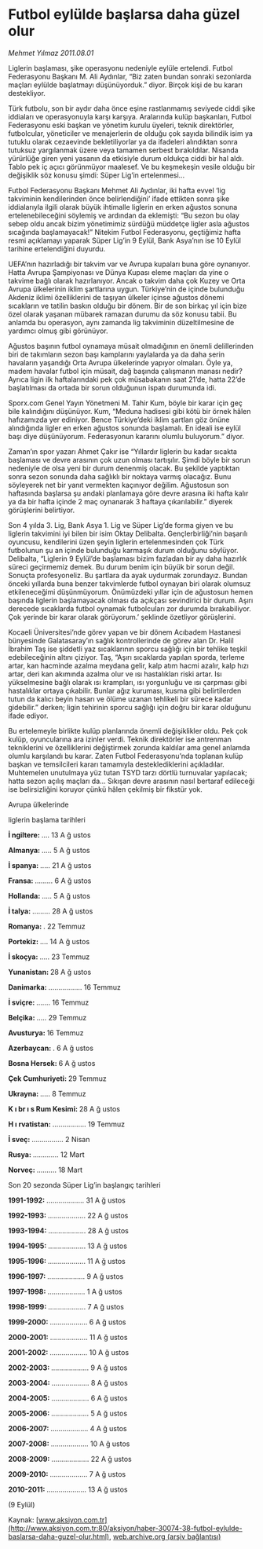 # Futbol eylülde başlarsa daha güzel olur

*Mehmet Yılmaz 2011.08.01*

<font class="agenda2NewsSpot">
 <span lang="EN-GB">
  Liglerin başlaması, şike operasyonu nedeniyle eylüle ertelendi. Futbol Federasyonu Başkanı
 </span>
 <span>
  M. Ali Aydınlar, “Biz zaten bundan sonraki sezonlarda maçları eylülde başlatmayı düşünüyorduk.” diyor. Birçok kişi de bu kararı destekliyor.
 </span>
</font>
<font class="newsDetail">
 <p>
  <p class="BasicParagraph">
   <span>
    Türk futbolu, son bir aydır daha önce eşine rastlanmamış seviyede ciddi şike iddiaları ve operasyonuyla karşı karşıya. Aralarında kulüp başkanları, Futbol Federasyonu eski başkan ve yönetim kurulu üyeleri, teknik direktörler, futbolcular, yöneticiler ve menajerlerin de olduğu çok sayıda bilindik isim ya tutuklu olarak cezaevinde bekletiliyorlar ya da ifadeleri alındıktan sonra tutuksuz yargılanmak üzere veya tamamen serbest bırakıldılar. Nisanda yürürlüğe giren yeni yasanın da etkisiyle durum oldukça ciddi bir hal aldı. Tablo pek iç açıcı görünmüyor maalesef. Ve bu keşmekeşin vesile olduğu bir değişiklik söz konusu şimdi: Süper Lig’in ertelenmesi…
   </span>
  </p>
  <p class="2011yenimetin">
   <span>
    Futbol Federasyonu Başkanı Mehmet Ali Aydınlar, iki hafta evvel ‘lig takviminin kendilerinden önce belirlendiğini’ ifade ettikten sonra şike iddialarıyla ilgili olarak büyük ihtimalle liglerin en erken ağustos sonuna ertelenebileceğini söylemiş ve ardından da eklemişti: “Bu sezon bu olay sebep oldu ancak bizim yönetimimiz sürdüğü müddetçe ligler asla ağustos sıcağında başlamayacak!” Nitekim Futbol Federasyonu, geçtiğimiz hafta resmi açıklamayı yaparak Süper Lig’in 9 Eylül, Bank Asya’nın ise 10 Eylül tarihine ertelendiğini duyurdu.
   </span>
  </p>
  <p class="2011yenimetin">
   <span>
    UEFA’nın hazırladığı bir takvim var ve Avrupa kupaları buna göre oynanıyor. Hatta Avrupa Şampiyonası ve Dünya Kupası eleme maçları da yine o takvime bağlı olarak hazırlanıyor. Ancak o takvim daha çok Kuzey ve Orta Avrupa ülkelerinin iklim şartlarına uygun. Türkiye’nin de içinde bulunduğu Akdeniz iklimi özelliklerini de taşıyan ülkeler içinse ağustos dönemi sıcakların ve tatilin baskın olduğu bir dönem. Bir de son birkaç yıl için bize özel olarak yaşanan mübarek ramazan durumu da söz konusu tabii. Bu anlamda bu operasyon, aynı zamanda lig takviminin düzeltilmesine de yardımcı olmuş gibi görünüyor.
   </span>
  </p>
  <p class="2011yenimetin">
   <span>
    Ağustos başının futbol oynamaya müsait olmadığının en önemli delillerinden biri de takımların sezon başı kamplarını yaylalarda ya da daha serin havaların yaşandığı Orta Avrupa ülkelerinde yapıyor olmaları. Öyle ya, madem havalar futbol için müsait, dağ başında çalışmanın manası nedir? Ayrıca ligin ilk haftalarındaki pek çok müsabakanın saat 21’de, hatta 22’de başlatılması da ortada bir sorun olduğunun ispatı durumunda idi.
   </span>
  </p>
  <p class="2011yenimetin">
   <span>
    Sporx.com Genel Yayın Yönetmeni M. Tahir Kum, böyle bir karar için geç bile kalındığını düşünüyor. Kum, “Meduna hadisesi gibi kötü bir örnek hâlen hafızamızda yer ediniyor. Bence Türkiye’deki iklim şartları göz önüne alındığında ligler en erken ağustos sonunda başlamalı. En ideali ise eylül başı diye düşünüyorum. Federasyonun kararını olumlu buluyorum.” diyor.
   </span>
  </p>
  <p class="2011yenimetin">
   <span>
    Zaman’ın spor yazarı Ahmet Çakır ise “Yıllardır liglerin bu kadar sıcakta başlaması ve devre arasının çok uzun olması tartışılır. Şimdi böyle bir sorun nedeniyle de olsa yeni bir durum denenmiş olacak. Bu şekilde yaptıktan sonra sezon sonunda daha sağlıklı bir noktaya varmış olacağız. Bunu söyleyerek net bir yanıt vermekten kaçınıyor değilim. Ağustosun son haftasında başlarsa şu andaki planlamaya göre devre arasına iki hafta kalır ya da bir hafta içinde 2 maç oynanarak 3 haftaya çıkarılabilir.” diyerek görüşlerini belirtiyor.
   </span>
  </p>
  <p class="2011yenimetin">
   <span>
    Son 4 yılda 3. Lig, Bank Asya 1. Lig ve Süper Lig’de forma giyen ve bu liglerin takvimini iyi bilen bir isim Oktay Delibalta. Gençlerbirliği’nin başarılı oyuncusu, kendilerini üzen şeyin liglerin ertelenmesinden çok Türk futbolunun şu an içinde bulunduğu karmaşık durum olduğunu söylüyor. Delibalta, “Liglerin 9 Eylül’de başlaması bizim fazladan bir ay daha hazırlık süreci geçirmemiz demek. Bu durum benim için büyük bir sorun değil. Sonuçta profesyoneliz. Bu şartlara da ayak uydurmak zorundayız. Bundan önceki yıllarda buna benzer takvimlerde futbol oynayan biri olarak olumsuz etkileneceğimi düşünmüyorum. Önümüzdeki yıllar için de ağustosun hemen başında liglerin başlamayacak olması da açıkçası sevindirici bir durum. Aşırı derecede sıcaklarda futbol oynamak futbolcuları zor durumda bırakabiliyor. Çok yerinde bir karar olarak görüyorum.’ şeklinde özetliyor görüşlerini.
   </span>
  </p>
  <p class="2011yenimetin">
   <span>
    Kocaeli Üniversitesi’nde görev yapan ve bir dönem Acıbadem Hastanesi bünyesinde Galatasaray’ın sağlık kontrollerinde de görev alan Dr. Halil İbrahim Taş ise şiddetli yaz sıcaklarının sporcu sağlığı için bir tehlike teşkil edebileceğinin altını çiziyor. Taş, “Aşırı sıcaklarda yapılan sporda, terleme artar, kan hacminde azalma meydana gelir, kalp atım hacmi azalır, kalp hızı artar, deri kan akımında azalma olur ve ısı hastalıkları riski artar. Isı yükselmesine bağlı olarak ısı krampları, ısı yorgunluğu ve ısı çarpması gibi hastalıklar ortaya çıkabilir. Bunlar ağız kuruması, kusma gibi belirtilerden tutun da kalıcı beyin hasarı ve ölüme uzanan tehlikeli bir sürece kadar gidebilir.” derken; ligin tehirinin sporcu sağlığı için doğru bir karar olduğunu ifade ediyor.
   </span>
  </p>
  <p class="2011yenimetin">
   <span>
    Bu ertelemeyle birlikte kulüp planlarında önemli değişiklikler oldu. Pek çok kulüp, oyuncularına ara izinler verdi. Teknik direktörler ise antrenman tekniklerini ve özelliklerini değiştirmek zorunda kaldılar ama genel anlamda olumlu karşılandı bu karar. Zaten Futbol Federasyonu’nda toplanan kulüp başkan ve temsilcileri kararı tamamıyla desteklediklerini açıkladılar. Muhtemelen unutulmaya yüz tutan TSYD tarzı dörtlü turnuvalar yapılacak; hatta sezon açılış maçları da... Sıkışan devre arasının nasıl bertaraf edileceği ise belirsizliğini koruyor çünkü hâlen çekilmiş bir fikstür yok.
   </span>
  </p>
  <p class="BasicParagraph">
   <span lang="EN-GB">
   </span>
  </p>
  <p class="BasicParagraph">
   <span lang="EN-GB">
   </span>
  </p>
  <p class="BasicParagraph">
   <span lang="EN-GB">
    Avrupa ülkelerinde
   </span>
  </p>
  <p class="BasicParagraph">
   <span lang="EN-GB">
    liglerin başlama tarihleri
   </span>
   <span lang="EN-GB">
   </span>
  </p>
  <p class="BasicParagraph">
   <span>
   </span>
  </p>
  <p class="BasicParagraph">
   <strong>
    <span>
     İ
    </span>
   </strong>
   <strong>
    <span>
     ngiltere:
    </span>
   </strong>
   <span>
    <span>
     ....
    </span>
    13 A
   </span>
   <span>
    ğ
   </span>
   <span>
    ustos
   </span>
  </p>
  <p class="BasicParagraph">
   <strong>
    <span>
     Almanya:
    </span>
   </strong>
   <span>
    <span>
     .....
    </span>
    5 A
   </span>
   <span>
    ğ
   </span>
   <span>
    ustos
   </span>
  </p>
  <p class="BasicParagraph">
   <strong>
    <span>
     İ
    </span>
   </strong>
   <strong>
    <span>
     spanya:
    </span>
   </strong>
   <span>
    <span>
     .....
    </span>
    21 A
   </span>
   <span>
    ğ
   </span>
   <span>
    ustos
   </span>
  </p>
  <p class="BasicParagraph">
   <strong>
    <span>
     Fransa:
    </span>
   </strong>
   <span>
    <span>
     .........
    </span>
    6 A
   </span>
   <span>
    ğ
   </span>
   <span>
    ustos
   </span>
  </p>
  <p class="BasicParagraph">
   <strong>
    <span>
     Hollanda:
    </span>
   </strong>
   <span>
    <span>
     .....
    </span>
    5 A
   </span>
   <span>
    ğ
   </span>
   <span>
    ustos
   </span>
  </p>
  <p class="BasicParagraph">
   <strong>
    <span>
     İ
    </span>
   </strong>
   <strong>
    <span>
     talya:
    </span>
   </strong>
   <span>
    <span>
     .........
    </span>
    28 A
   </span>
   <span>
    ğ
   </span>
   <span>
    ustos
   </span>
  </p>
  <p class="BasicParagraph">
   <strong>
    <span>
     Romanya:
    </span>
   </strong>
   <span>
    <span>
     .
    </span>
    22 Temmuz
   </span>
  </p>
  <p class="BasicParagraph">
   <strong>
    <span>
     Portekiz:
    </span>
   </strong>
   <span>
    <span>
     ....
    </span>
    14 A
   </span>
   <span>
    ğ
   </span>
   <span>
    ustos
   </span>
  </p>
  <p class="BasicParagraph">
   <strong>
    <span>
     İ
    </span>
   </strong>
   <strong>
    <span>
     skoçya:
    </span>
   </strong>
   <span>
    <span>
     .....
    </span>
    23 Temmuz
   </span>
  </p>
  <p class="BasicParagraph">
   <strong>
    <span>
     Yunanistan:
    </span>
   </strong>
   <span>
    <span>
    </span>
    28 A
   </span>
   <span>
    ğ
   </span>
   <span>
    ustos
   </span>
  </p>
  <p class="BasicParagraph">
   <strong>
    <span>
     Danimarka:
    </span>
   </strong>
   <span>
    <span>
     .................
    </span>
    <span>
    </span>
    16 Temmuz
   </span>
  </p>
  <p class="BasicParagraph">
   <strong>
    <span>
     İ
    </span>
   </strong>
   <strong>
    <span>
     sviçre:
    </span>
   </strong>
   <span>
    <span>
     .......
    </span>
    16 Temmuz
   </span>
  </p>
  <p class="BasicParagraph">
   <strong>
    <span>
     Belçika:
    </span>
   </strong>
   <span>
    <span>
     .....
    </span>
    29 Temmuz
   </span>
  </p>
  <p class="BasicParagraph">
   <strong>
    <span>
     Avusturya:
    </span>
   </strong>
   <span>
    <span>
    </span>
    16 Temmuz
   </span>
  </p>
  <p class="BasicParagraph">
   <strong>
    <span>
     Azerbaycan:
    </span>
   </strong>
   <span>
    <span>
     .
    </span>
    6 A
   </span>
   <span>
    ğ
   </span>
   <span>
    ustos
   </span>
  </p>
  <p class="BasicParagraph">
   <strong>
    <span>
     Bosna Hersek:
    </span>
   </strong>
   <span>
    <span>
    </span>
    6 A
   </span>
   <span>
    ğ
   </span>
   <span>
    ustos
   </span>
  </p>
  <p class="BasicParagraph">
   <strong>
    <span>
     Çek Cumhuriyeti:
    </span>
   </strong>
   <span>
    <span>
    </span>
    29 Temmuz
   </span>
  </p>
  <p class="BasicParagraph">
   <strong>
    <span>
     Ukrayna:
    </span>
   </strong>
   <span>
    <span>
     .....
    </span>
    8 Temmuz
   </span>
  </p>
  <p class="BasicParagraph">
   <strong>
    <span>
     K
    </span>
   </strong>
   <strong>
    <span>
     ı
    </span>
   </strong>
   <strong>
    <span>
     br
    </span>
   </strong>
   <strong>
    <span>
     ı
    </span>
   </strong>
   <strong>
    <span>
     s Rum Kesimi:
    </span>
   </strong>
   <span>
    <span>
    </span>
    28 A
   </span>
   <span>
    ğ
   </span>
   <span>
    ustos
   </span>
  </p>
  <p class="BasicParagraph">
   <strong>
    <span>
     H
    </span>
   </strong>
   <strong>
    <span>
     ı
    </span>
   </strong>
   <strong>
    <span>
     rvatistan:
    </span>
   </strong>
   <span>
    <span>
     .................
    </span>
    <span>
    </span>
    19 Temmuz
   </span>
  </p>
  <p class="BasicParagraph">
   <strong>
    <span>
     İ
    </span>
   </strong>
   <strong>
    <span>
     sveç:
    </span>
   </strong>
   <span>
    <span>
     ................
    </span>
    2 Nisan
   </span>
  </p>
  <p class="BasicParagraph">
   <strong>
    <span>
     Rusya:
    </span>
   </strong>
   <span>
    <span>
     .............
    </span>
    12 Mart
   </span>
  </p>
  <p class="BasicParagraph">
   <strong>
    <span>
     Norveç:
    </span>
   </strong>
   <span>
    <span>
     ..........
    </span>
    18 Mart
   </span>
  </p>
  <p class="BasicParagraph">
   <span>
    <span>
    </span>
   </span>
  </p>
  <p class="BasicParagraph">
   <span lang="EN-GB">
    Son 20 sezonda Süper
    <span>
     Lig’in başlangıç tarihleri
     <span>
     </span>
     <span>
     </span>
    </span>
   </span>
  </p>
  <p class="BasicParagraph">
   <span>
   </span>
  </p>
  <p class="BasicParagraph">
   <strong>
    <span>
     1991-1992:
    </span>
   </strong>
   <span>
    <span>
     ...................
    </span>
    <span>
    </span>
    31 A
   </span>
   <span>
    ğ
   </span>
   <span>
    ustos
   </span>
  </p>
  <p class="BasicParagraph">
   <strong>
    <span>
     1992-1993:
    </span>
   </strong>
   <span>
    <span>
     ...................
    </span>
    <span>
    </span>
    22 A
   </span>
   <span>
    ğ
   </span>
   <span>
    ustos
   </span>
  </p>
  <p class="BasicParagraph">
   <strong>
    <span>
     1993-1994:
    </span>
   </strong>
   <span>
    <span>
     ...................
    </span>
    <span>
    </span>
    28 A
   </span>
   <span>
    ğ
   </span>
   <span>
    ustos
   </span>
  </p>
  <p class="BasicParagraph">
   <strong>
    <span>
     1994-1995:
    </span>
   </strong>
   <span>
    <span>
     ...................
    </span>
    <span>
    </span>
    13 A
   </span>
   <span>
    ğ
   </span>
   <span>
    ustos
   </span>
  </p>
  <p class="BasicParagraph">
   <strong>
    <span>
     1995-1996:
    </span>
   </strong>
   <span>
    <span>
     ...................
    </span>
    <span>
    </span>
    11 A
   </span>
   <span>
    ğ
   </span>
   <span>
    ustos
   </span>
  </p>
  <p class="BasicParagraph">
   <strong>
    <span>
     1996-1997:
    </span>
   </strong>
   <span>
    <span>
     ...................
    </span>
    <span>
    </span>
    9 A
   </span>
   <span>
    ğ
   </span>
   <span>
    ustos
   </span>
  </p>
  <p class="BasicParagraph">
   <strong>
    <span>
     1997-1998:
    </span>
   </strong>
   <span>
    <span>
     ...................
    </span>
    <span>
    </span>
    1 A
   </span>
   <span>
    ğ
   </span>
   <span>
    ustos
   </span>
  </p>
  <p class="BasicParagraph">
   <strong>
    <span>
     1998-1999:
    </span>
   </strong>
   <span>
    <span>
     ...................
    </span>
    <span>
    </span>
    7 A
   </span>
   <span>
    ğ
   </span>
   <span>
    ustos
   </span>
  </p>
  <p class="BasicParagraph">
   <strong>
    <span>
     1999-2000:
    </span>
   </strong>
   <span>
    <span>
     ...................
    </span>
    <span>
    </span>
    6 A
   </span>
   <span>
    ğ
   </span>
   <span>
    ustos
   </span>
  </p>
  <p class="BasicParagraph">
   <strong>
    <span>
     2000-2001:
    </span>
   </strong>
   <span>
    <span>
     ...................
    </span>
    <span>
    </span>
    11 A
   </span>
   <span>
    ğ
   </span>
   <span>
    ustos
   </span>
  </p>
  <p class="BasicParagraph">
   <strong>
    <span>
     2001-2002:
    </span>
   </strong>
   <span>
    <span>
     ...................
    </span>
    <span>
    </span>
    10 A
   </span>
   <span>
    ğ
   </span>
   <span>
    ustos
   </span>
  </p>
  <p class="BasicParagraph">
   <strong>
    <span>
     2002-2003:
    </span>
   </strong>
   <span>
    <span>
     ...................
    </span>
    <span>
    </span>
    9 A
   </span>
   <span>
    ğ
   </span>
   <span>
    ustos
   </span>
  </p>
  <p class="BasicParagraph">
   <strong>
    <span>
     2003-2004:
    </span>
   </strong>
   <span>
    <span>
     ...................
    </span>
    <span>
    </span>
    8 A
   </span>
   <span>
    ğ
   </span>
   <span>
    ustos
   </span>
  </p>
  <p class="BasicParagraph">
   <strong>
    <span>
     2004-2005:
    </span>
   </strong>
   <span>
    <span>
     ...................
    </span>
    <span>
    </span>
    6 A
   </span>
   <span>
    ğ
   </span>
   <span>
    ustos
   </span>
  </p>
  <p class="BasicParagraph">
   <strong>
    <span>
     2005-2006:
    </span>
   </strong>
   <span>
    <span>
     ...................
    </span>
    <span>
    </span>
    5 A
   </span>
   <span>
    ğ
   </span>
   <span>
    ustos
   </span>
  </p>
  <p class="BasicParagraph">
   <strong>
    <span>
     2006-2007:
    </span>
   </strong>
   <span>
    <span>
     ...................
    </span>
    <span>
    </span>
    4 A
   </span>
   <span>
    ğ
   </span>
   <span>
    ustos
   </span>
  </p>
  <p class="BasicParagraph">
   <strong>
    <span>
     2007-2008:
    </span>
   </strong>
   <span>
    <span>
     ...................
    </span>
    <span>
    </span>
    10 A
   </span>
   <span>
    ğ
   </span>
   <span>
    ustos
   </span>
  </p>
  <p class="BasicParagraph">
   <strong>
    <span>
     2008-2009:
    </span>
   </strong>
   <span>
    <span>
     ...................
    </span>
    <span>
    </span>
    22 A
   </span>
   <span>
    ğ
   </span>
   <span>
    ustos
   </span>
  </p>
  <p class="BasicParagraph">
   <strong>
    <span>
     2009-2010:
    </span>
   </strong>
   <span>
    <span>
     ...................
    </span>
    <span>
    </span>
    7 A
   </span>
   <span>
    ğ
   </span>
   <span>
    ustos
   </span>
  </p>
  <p class="BasicParagraph">
   <strong>
    <span>
     2010-2011:
    </span>
   </strong>
   <span>
    <span>
     ....................
    </span>
    <span>
    </span>
    13 A
   </span>
   <span>
    ğ
   </span>
   <span>
    ustos
   </span>
  </p>
  <p class="BasicParagraph">
   <span>
    <span>
    </span>
    (9 Eylül)
   </span>
  </p>
 </p>
</font>

Kaynak: [www.aksiyon.com.tr](http://www.aksiyon.com.tr:80/aksiyon/haber-30074-38-futbol-eylulde-baslarsa-daha-guzel-olur.html), [web.archive.org (arşiv bağlantısı)](http://web.archive.org/web/20120102103113/http://www.aksiyon.com.tr:80/aksiyon/haber-30074-38-futbol-eylulde-baslarsa-daha-guzel-olur.html)
